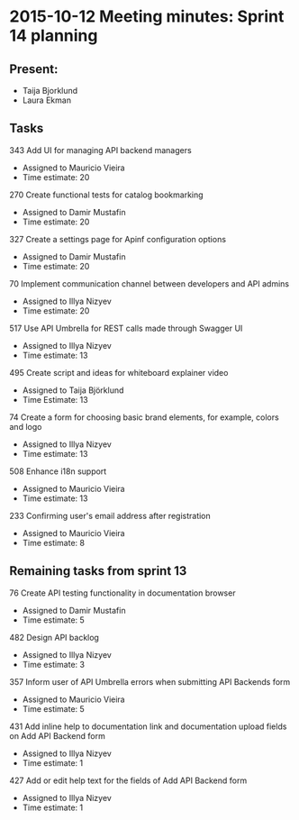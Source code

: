 # 2015-10-12 Meeting minutes: Sprint 14 planning

## Present:
* Taija Bjorklund
* Laura Ekman

## Tasks

343 Add UI for managing API backend managers 
* Assigned to Mauricio Vieira
* Time estimate: 20 

270 Create functional tests for catalog bookmarking
* Assigned to Damir Mustafin
* Time estimate: 20

327 Create a settings page for Apinf configuration options
* Assigned to Damir Mustafin
* Time estimate: 20

70 Implement communication channel between developers and API admins
* Assigned to Illya Nizyev
* Time estimate: 20

517 Use API Umbrella for REST calls made through Swagger UI 
* Assigned to Illya Nizyev
* Time estimate: 13

495 Create script and ideas for whiteboard explainer video
* Assigned to Taija Björklund
* Time Estimate: 13

74 Create a form for choosing basic brand elements, for example, colors and logo
* Assigned to Illya Nizyev
* Time estimate: 13

508 Enhance i18n support
* Assigned to Mauricio Vieira
* Time estimate: 13

233 Confirming user's email address after registration
* Assigned to Mauricio Vieira
* Time estimate: 8

## Remaining tasks from sprint 13

76 Create API testing functionality in documentation browser
* Assigned to Damir Mustafin
* Time estimate: 5

482 Design API backlog
* Assigned to Illya Nizyev
* Time estimate: 3

357 Inform user of API Umbrella errors when submitting API Backends form
* Assigned to Mauricio Vieira
* Time estimate: 5

431 Add inline help to documentation link and documentation upload fields on Add API Backend form
* Assigned to Illya Nizyev
* Time estimate: 1

427 Add or edit help text for the fields of Add API Backend form
* Assigned to Illya Nizyev
* Time estimate: 1



